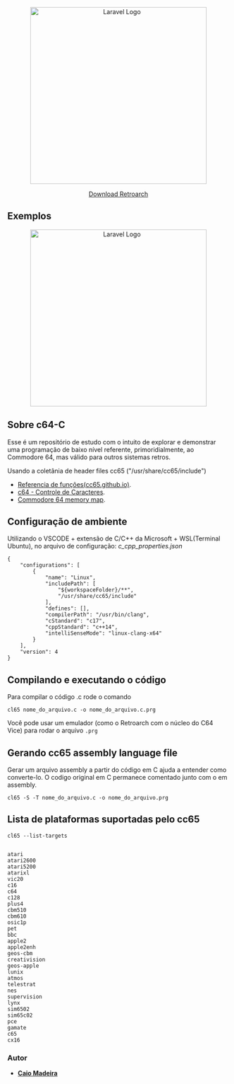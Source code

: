 <p align="center"><a href="https://laravel.com" target="_blank"><img src="https://upload.wikimedia.org/wikipedia/commons/2/2c/Commodore_64_logo.png" width="400" alt="Laravel Logo"></a></p>

<p align="center">
<a href="https://www.retroarch.com">Download Retroarch</a>
</p>

## Exemplos

<p align="center"><img src="" width="400" alt="Laravel Logo"></a></p>

## Sobre c64-C

Esse é um repositório de estudo com o intuito de explorar e demonstrar uma programação de baixo nível referente, primoridialmente, ao Commodore 64, mas válido para outros sistemas retros.

Usando a coletânia de header files cc65 ("/usr/share/cc65/include")

- [Referencia de funções(cc65.github.io)](https://cc65.github.io/doc/funcref.html).
- [c64 - Controle de Caracteres](https://www.c64-wiki.com/wiki/control_character).
- [Commodore 64 memory map](https://sta.c64.org/cbm64mem.html).


## Configuração de ambiente

Utilizando o VSCODE + extensão de C/C++ da Microsoft + WSL(Terminal Ubuntu), no arquivo de configuração: *c_cpp_properties.json*

```
{
    "configurations": [
        {
            "name": "Linux",
            "includePath": [
                "${workspaceFolder}/**",
                "/usr/share/cc65/include"
            ],
            "defines": [],
            "compilerPath": "/usr/bin/clang",
            "cStandard": "c17",
            "cppStandard": "c++14",
            "intelliSenseMode": "linux-clang-x64"
        }
    ],
    "version": 4
}

```

## Compilando e executando o código

Para compilar o código .c rode o comando

```
cl65 nome_do_arquivo.c -o nome_do_arquivo.c.prg
```

Você pode usar um emulador (como o Retroarch com o núcleo do C64 Vice) para rodar o arquivo ```.prg```

## Gerando cc65 assembly language file
Gerar um arquivo assembly a partir do código em C ajuda a entender como converte-lo. O codigo original em C permanece comentado junto com o em assembly.

```
cl65 -S -T nome_do_arquivo.c -o nome_do_arquivo.prg
```

## Lista de plataformas suportadas pelo cc65

```
cl65 --list-targets
```

```

atari
atari2600
atari5200
atarixl
vic20
c16
c64
c128
plus4
cbm510
cbm610
osic1p
pet
bbc
apple2
apple2enh
geos-cbm
creativision
geos-apple
lunix
atmos
telestrat
nes
supervision
lynx
sim6502
sim65c02
pce
gamate
c65
cx16
```


### Autor

- **[Caio Madeira](https://caiomaidera.dev)**